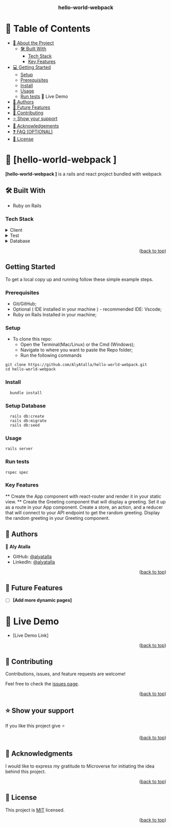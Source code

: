 
<div align="center">
  <!-- You are encouraged to replace this logo with your own! Otherwise you can also remove it. -->
  <br/>

  <h3><b>hello-world-webpack</b></h3>

</div>

<!-- TABLE OF CONTENTS -->

# 📗 Table of Contents

- [📖 About the Project](#about-project)
  - [🛠 Built With](#built-with)
    - [Tech Stack](#tech-stack)
    - [Key Features](#key-features)
- [💻 Getting Started](#getting-started)
  - [Setup](#setup)
  - [Prerequisites](#prerequisites)
  - [Install](#install)
  - [Usage](#usage)
  - [Run tests](#run-tests)
  🚀 Live Demo 
- [👥 Authors](#authors)
- [🔭 Future Features](#future-features)
- [🤝 Contributing](#contributing)
- [⭐️ Show your support](#support)
- [🙏 Acknowledgements](#acknowledgements)
- [❓ FAQ (OPTIONAL)](#faq)
- [📝 License](#license)

<!-- PROJECT DESCRIPTION -->

# 📖 [hello-world-webpack ] <a name="about-project"></a>

**[hello-world-webpack ]**  is a rails and react project bundled with webpack

## 🛠 Built With <a name="built-with"></a>

- Ruby on Rails

### Tech Stack <a name="tech-stack"></a>

<details>
  <summary>Client</summary>
  <ul>
    <li>Ruby on Rails</li>
  </ul>
</details>

<details>
  <summary>Test</summary>
  <ul>
    <li>RSPEC</li>
  </ul>
</details>

<details>
<summary>Database</summary>
  <ul>
    <li>PostgreSQL</li>
  </ul>
</details>

<p align="right">(<a href="#readme-top">back to top</a>)</p>

## Getting Started

To get a local copy up and running follow these simple example steps.

### Prerequisites

- Git/GitHub;
- Optional ( IDE installed in your machine ) - recommended IDE: Vscode;
- Ruby on Rails Installed in your machine;

### Setup

- To clone this repo:
  - Open the Terminal(Mac/Linux) or the Cmd (Windows);
  - Navigate to where you want to paste the Repo folder;
  - Run the following commands
```
git clone https://github.com/AlyAtalla/hello-world-webpack.git
cd hello-world-webpack
```


### Install
```
  bundle install
```

### Setup Database
```
  rails db:create
  rails db:migrate
  rails db:seed
```

### Usage
```
rails server
```
### Run tests
```
rspec spec
```

<!-- Features -->

### Key Features <a name="key-features"></a>

** Create the App component with react-router and render it in your static view. ** 
Create the Greeting component that will display a greeting. Set it up as a route in your App component.
Create a store, an action, and a reducer that will connect to your API endpoint to get the random greeting.
Display the random greeting in your Greeting component.

<!-- AUTHORS -->

## 👥 Authors <a name="authors"></a>

👤 **Aly Atalla**

- GitHub: [@alyatalla](https://github.com/alyatalla)
- LinkedIn: [@alyatalla](https://www.linkedin.com/in/alyatalla/)



<p align="right">(<a href="#readme-top">back to top</a>)</p>

<!-- FUTURE FEATURES -->

## 🔭 Future Features <a name="future-features"></a>

- [ ] **[Add more dynamic pages]**
# 🚀 Live Demo <a name="live-demo"></a>

- [Live Demo Link]

<p align="right">(<a href="#readme-top">back to top</a>)</p>

<!-- CONTRIBUTING -->

## 🤝 Contributing <a name="contributing"></a>

Contributions, issues, and feature requests are welcome!

Feel free to check the [issues page](https://github.com/AlyAtalla/hello-world-webpack/issues).

<p align="right">(<a href="#readme-top">back to top</a>)</p>

<!-- SUPPORT -->

## ⭐️ Show your support <a name="support"></a>


If you like this project give ⭐️

<p align="right">(<a href="#readme-top">back to top</a>)</p>

<!-- ACKNOWLEDGEMENTS -->

## 🙏 Acknowledgments <a name="acknowledgements"></a>

I would like to express my gratitude to Microverse for initiating the idea behind this project.

<p align="right">(<a href="#readme-top">back to top</a>)</p>

<!-- LICENSE -->

## 📝 License <a name="license"></a>

This project is [MIT](./LICENSE) licensed.

<p align="right">(<a href="#readme-top">back to top</a>)</p>